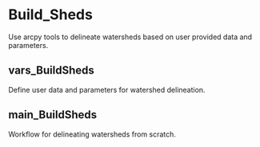 # Build_Sheds
Use arcpy tools to delineate watersheds based on user provided data and parameters.

## vars_BuildSheds
Define user data and parameters for watershed delineation.

## main_BuildSheds
Workflow for delineating watersheds from scratch.

